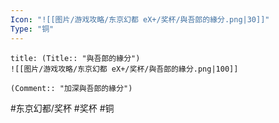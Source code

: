 ```yaml
---
Icon: "![[图片/游戏攻略/东京幻都 eX+/奖杯/與吾郎的緣分.png|30]]"
Type: "铜"
---
```

```ad-common-bronze-trophy
title: (Title:: "與吾郎的緣分")
![[图片/游戏攻略/东京幻都 eX+/奖杯/與吾郎的緣分.png|100]]

(Comment:: "加深與吾郎的緣分")
```

#东京幻都/奖杯 #奖杯 #铜
